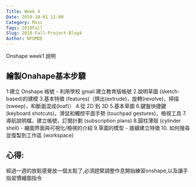 ```yaml
---
Title: Week 4
Date: 2018-10-01 11:00
Category: Misc
Tags: 2018Fall
Slug: 2018-Fall-Project-Blog4
Author: NFUMDE
---
```

Onshape week1 說明


<!-- PELICAN_END_SUMMARY -->

繪製Onahape基本步驟
----
1:建立 Onshape 帳號 - 利用學校 gmail 建立教育版帳號
2.說明草圖 (sketch-based)的建模
3.基本特徵 (features)（擠出(extrude)，旋轉(revolve)，掃描(sweep)，和斷面混成(loaf)）
4.從 2D 到 3D
5.基本草圖
6.鍵盤快捷鍵 (keyboard shotcuts)，滑鼠和觸控平面手勢 (touchpad gestures)，檢視工具
7.導航說明檔，建立帳號，訂閱計劃 (subscription plans)
8.圓柱薄殼 (cylinder shell) - 繪圖界面與可視化/檢視的介紹
9.草圖的模型 - 接續建立特徵
10. 如何搜尋並復製到工作區 (workspace)

心得:
----
經過一週的放鬆感覺放一個太鬆了,必須趕緊調整作息開始練習onshape,以及讓手指習慣繪圖指令